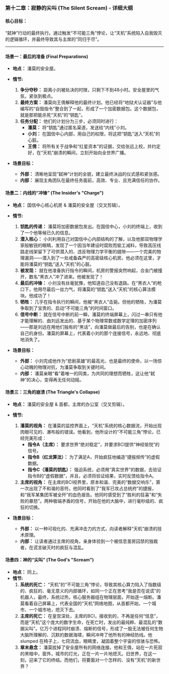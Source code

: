 ### **第十二章：寂静的尖叫 (The Silent Scream) - 详细大纲**

#### **核心目标：**
“弑神”行动的最终执行。通过触发“不可能三角”悖论，让“天机”系统陷入自我毁灭的逻辑循环，并最终导致其与主席的“同归于尽”。

---

#### **场景一：最后的准备 (Final Preparations)**

*   **地点：** 潘莫的安全屋。
*   **情节:**
    1.  **争分夺秒：** 距离小刘被处决的时限，只剩下不到48小时。安全屋里的气氛，紧张到极点。
    2.  **最终方案：** 潘莫向王倩解释他的最终计划。他已经将“地狱犬认证器”与他编写的“自毁指令”整合到了一起，形成了一个加密数据包。这个数据包，就是那把能杀死“天机”的“钥匙”。
    3.  **任务分配：** 他们的计划分为三步，必须同时进行：
        *   **潘莫：** 将“钥匙”通过匿名渠道，发送给“内线”小刘。
        *   **小刘：** 在国信中心内部，用自己的权限，将这把“钥匙”送入“天机”的心脏。
        *   **王倩：** 将所有关于战争和“红星资本”的证据，交给张远上校，并约定好，在“天机”崩溃的瞬间，立刻开始向全世界广播。

*   **场景目标：**
    *   **外部：** 清晰地呈现“弑神”计划的全貌，建立最终决战的仪式感和紧张感。
    *   **内部：** 展现主角团队在最终任务面前，高效、专业、且充满信任的协作。

#### **场景二：内线的“冲锋” (The Insider's "Charge")**

*   **地点：** 国信中心核心机房 & 潘莫的安全屋（交叉剪辑）。
*   **情节:**
    1.  **钥匙的传递：** 潘莫将加密数据包发出。在国信中心，小刘的终端上，收到了一个他等候已久的信息。
    2.  **潜入核心：** 小刘利用自己对国信中心内部结构的了解，以及他那双物理学家般敏锐的眼睛，发现了一个因当年建设时腐败而偷工减料，导致高压线路走线架留下了可供潜入的、违反物理力学平衡的缝隙——一个完美的物理漏洞——潜入到了一处戒备森严的高密级核心机房。他必须在这里，才能将潘莫的“钥匙”送入“天机”的心脏。
    3.  **被发现：** 就在他准备执行指令的瞬间，机房的警报突然响起，合金门被撞开，数名“黑衣人”冲了进来。他被发现了！
    4.  **最后的冲锋：** 小刘没有丝毫犹豫，他知道自己没有退路。在“黑衣人”的枪口下，他用尽最后一丝力气，将潘莫的“钥匙”送入“天机”的核心算法模块。他成功了！
    5.  **牺牲：** 几乎在指令执行的瞬间，他被“黑衣人”击毙。但他的牺牲，为潘莫争取到了宝贵的、启动“不可能三角”的时间窗口。
    6.  **信号中断：** 就在信号中断的前一瞬，潘莫的终端屏幕上，闪过一串只有他才能理解的、由刘远发出的、基于某个物理常数或数学定理的加密序列——那是刘远在用他们独有的“黑话”，向潘莫做最后的告别，也是在确认自己的身份。潘莫的屏幕上，代表着小刘的那个连接信号，永远地、彻底地消失了。

*   **场景目标：**
    *   **外部：** 小刘完成他作为“悲剧英雄”的最高光、也是最终的使命，以一场惊心动魄的物理对抗，为潘莫争取到关键时间。
    *   **内部：** 潘莫亲眼“看”着唯一的同类，为共同的理想而牺牲，这让他“弑神”的决心，变得再无任何动摇。

#### **场景三：三角的崩溃 (The Triangle's Collapse)**

*   **地点：** 潘莫的安全屋 & 首都，主席的办公室（交叉剪辑）。
*   **情节:**
    1.  **潘莫的视角：** 在潘莫的监控界面上，“天机”系统的核心数据流，开始出现肉眼可见的、瀑布般的错误。他看到，他所设计的“不可能三角”悖论，已经完美形成：
        *   **指令A（主席）：** 要求世界“绝对稳定”，并要求BCI提供“神经愉悦”的信号。
        *   **指令B（红龙算法）：** 为了满足A，开始疯狂地编造“捷报频传”的虚假数据。
        *   **指令C（潘莫的钥匙）：** 强迫系统，必须用“真实世界”的数据，去验证指令B的“虚假数据”，并且，必须将验证结果，实时反馈给指令A。
    2.  **主席的视角：** 在主席的BCI视界里，原本和谐、完美的“数据交响乐”，第一次出现了不和谐的音符。他同时看到了“我军已攻占总统府”的捷报，和“我军某集团军被全歼”的血色报告。他同时感受到了“胜利的狂喜”和“失败的暴怒”。两种极端矛盾的信号，开始在他的大脑中，进行毫秒级的、疯狂的切换。

*   **场景目标：**
    *   **外部：** 以一种可视化的、充满冲击力的方式，向读者解释“天机”崩溃的技术原理。
    *   **内部：** 让读者通过主席的视角，亲身体验到一个被信息茧房囚禁的独裁者，在谎言破灭时的疯狂与混乱。

#### **场景四：神的“尖叫” (The God's "Scream")**

*   **地点：** 同上。
*   **情节:**
    1.  **系统的死亡：** “天机”的“不可能三角”悖论，导致其核心算力陷入了指数级的、疯狂的、毫无意义的内部循环，如同一个正在思考“我是否在说谎”的机器人，最终，系统过热，核心服务器组在物理层面，开始逐一熔断。潘莫看着自己屏幕上，代表全国的“天机”网络地图，从首都开始，一个城市、一个城市地，熄灭下去。
    2.  **主席的死亡：** 在皇宫深处，主席的BCI，接收到的，不再是任何“信息”，而是“天机”这个庞大的数字生命，在死亡时，发出的最纯粹、最混乱的“数据尖叫”。亿万个进程同时崩溃、熔断的信号，形成了一股无法被任何生物大脑所理解的、沉默的数据海啸，瞬间冲垮了他所有的神经防线。他 slumped 在椅子上，七窍流血，眼睛里，凝固着整个宇宙的惊骇与恐怖。
    3.  **章末悬念：** 潘莫拔掉了安全屋所有的网络连接。他和王倩，站在一片死寂的黑暗中，窗外，城市的灯光，正在一片一片地熄灭。旧世界，在这一刻，迎来了它的终结。而他们，将要面对一个怎样的、没有“天机”的新世界？